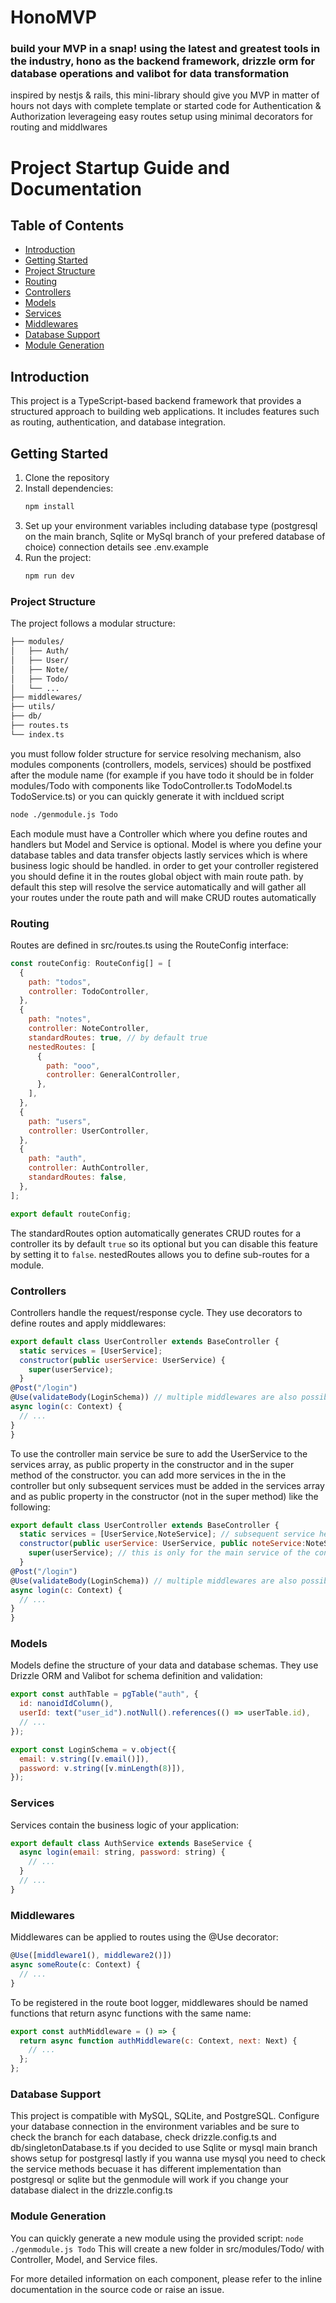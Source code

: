 # HonoMVP
### build your MVP in a snap! using the latest and greatest tools in the industry, hono as the backend framework, drizzle orm for database operations and valibot for data transformation
inspired by nestjs & rails, this mini-library should give you MVP in matter of hours not days with complete template or started code for Authentication & Authorization leverageing easy routes setup using minimal decorators for routing and middlwares
# Project Startup Guide and Documentation

## Table of Contents
- [Introduction](#introduction)
- [Getting Started](#getting-started)
- [Project Structure](#project-structure)
- [Routing](#routing)
- [Controllers](#controllers)
- [Models](#models)
- [Services](#services)
- [Middlewares](#middlewares)
- [Database Support](#database-support)
- [Module Generation](#module-generation)

## Introduction
This project is a TypeScript-based backend framework that provides a structured approach to building web applications. It includes features such as routing, authentication, and database integration.

## Getting Started

1. Clone the repository
2. Install dependencies:
   ```bash
   npm install
3. Set up your environment variables including database type (postgresql on the main branch, Sqlite or MySql branch of your prefered database of choice) connection details see .env.example
4. Run the project:
   ```bash
   npm run dev
### Project Structure
The project follows a modular structure:
```bash src/
├── modules/
│   ├── Auth/
│   ├── User/
│   ├── Note/
│   ├── Todo/
│   └── ...
├── middlewares/
├── utils/
├── db/
├── routes.ts
└── index.ts
```

you must follow folder structure for service resolving mechanism, also modules components (controllers, models, services) should be postfixed after the module name (for example if you have todo it should be in folder modules/Todo with components like TodoController.ts TodoModel.ts TodoService.ts) or you can quickly generate it with incldued script
  ```bash 
  node ./genmodule.js Todo
```
Each module must have a Controller which where you define routes and handlers but Model and Service is optional.
Model is where you define your database tables and data transfer objects lastly services which is where business logic should be handled.
in order to get your controller registered you should define it in the routes global object with main route path. by default this step will resolve the service automatically and will gather all your routes under the route path and will make CRUD routes automatically 
### Routing
Routes are defined in src/routes.ts using the RouteConfig interface:
```js
const routeConfig: RouteConfig[] = [
  {
    path: "todos",
    controller: TodoController,
  },
  {
    path: "notes",
    controller: NoteController,
    standardRoutes: true, // by default true
    nestedRoutes: [
      {
        path: "ooo",
        controller: GeneralController,
      },
    ],
  },
  {
    path: "users",
    controller: UserController,
  },
  {
    path: "auth",
    controller: AuthController,
    standardRoutes: false,
  },
];

export default routeConfig;
```
The standardRoutes option automatically generates CRUD routes for a controller its by default ```true``` so its optional but you can disable this feature by setting it to ```false```. nestedRoutes allows you to define sub-routes for a module.

### Controllers
Controllers handle the request/response cycle. They use decorators to define routes and apply middlewares:
```js
export default class UserController extends BaseController {
  static services = [UserService];
  constructor(public userService: UserService) {
    super(userService);
  }
@Post("/login")
@Use(validateBody(LoginSchema)) // multiple middlewares are also possible just supply an array like so @Use([validateBody(LoginSchema), logger()])
async login(c: Context) {
  // ...
}
}
```
To use the controller main service be sure to add the UserService to the services array, as public property in the constructor and in the super method of the constructor. you can add more services in the in the controller but only subsequent services must be added in the services array and as public property in the constructor (not in the super method) like the following:
```js
export default class UserController extends BaseController {
  static services = [UserService,NoteService]; // subsequent service here
  constructor(public userService: UserService, public noteService:NoteService) { // and here
    super(userService); // this is only for the main service of the controller
  }
@Post("/login")
@Use(validateBody(LoginSchema)) // multiple middlewares are also possible just supply an array like so @Use([validateBody(LoginSchema), logger()])
async login(c: Context) {
  // ...
}
}
```
### Models
Models define the structure of your data and database schemas. They use Drizzle ORM and Valibot for schema definition and validation:
```js
export const authTable = pgTable("auth", {
  id: nanoidIdColumn(),
  userId: text("user_id").notNull().references(() => userTable.id),
  // ...
});

export const LoginSchema = v.object({
  email: v.string([v.email()]),
  password: v.string([v.minLength(8)]),
});
```

### Services
Services contain the business logic of your application:
```js
export default class AuthService extends BaseService {
  async login(email: string, password: string) {
    // ...
  }
  // ...
}

```

### Middlewares
Middlewares can be applied to routes using the @Use decorator:
```js
@Use([middleware1(), middleware2()])
async someRoute(c: Context) {
  // ...
}
```
To be registered in the route boot logger, middlewares should be named functions that return async functions with the same name:
```js
export const authMiddleware = () => {
  return async function authMiddleware(c: Context, next: Next) {
    // ...
  };
};
```
### Database Support
This project is compatible with MySQL, SQLite, and PostgreSQL. Configure your database connection in the environment variables and be sure to check the branch for each database, check drizzle.config.ts and db/singletonDatabase.ts if you decided to use Sqlite or mysql main branch shows setup for postgresql lastly if you wanna use mysql you need to check the service methods becuase it has different implementation than postgresql or sqlite but the genmodule will work if you change your database dialect in the drizzle.config.ts

### Module Generation
You can quickly generate a new module using the provided script:
`node ./genmodule.js Todo`
This will create a new folder in src/modules/Todo/ with Controller, Model, and Service files.

For more detailed information on each component, please refer to the inline documentation in the source code or raise an issue.
